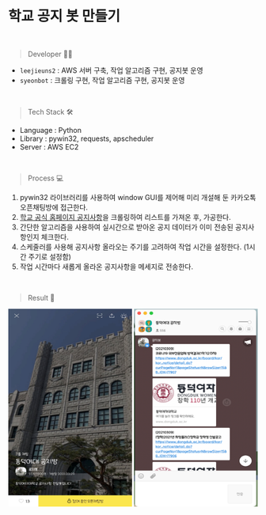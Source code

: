 # 학교 공지 봇 만들기

<br>

> Developer 👩‍💻

- `leejieuns2` : AWS 서버 구축, 작업 알고리즘 구현, 공지봇 운영
- `syeonbot` : 크롤링 구현, 작업 알고리즘 구현, 공지봇 운영

<br>

> Tech Stack 🛠

- Language : Python
- Library : pywin32, requests, apscheduler
- Server : AWS EC2

<br>

> Process 💻

1. pywin32 라이브러리를 사용하여 window GUI를 제어해 미리 개설해 둔 카카오톡 오픈채팅방에 접근한다.
2. [학교 공식 홈페이지 공지사항](https://www.dongduk.ac.kr/board/kor/kor_notice/list.do)을 크롤링하여 리스트를 가져온 후, 가공한다.
3. 간단한 알고리즘을 사용하여 실시간으로 받아온 공지 데이터가 이미 전송된 공지사항인지 체크한다.
4. 스케줄러를 사용해 공지사항 올라오는 주기를 고려하여 작업 시간을 설정한다. (1시간 주기로 설정함)
5. 작업 시간마다 새롭게 올라온 공지사항을 메세지로 전송한다.

<br>

> Result 📱

<div align="center">
    <img src="./img/noticeBot-image2.jpeg" width="250" height="400">
    <img src="./img/noticeBot-image.png" width="250" height="400">
</div>
